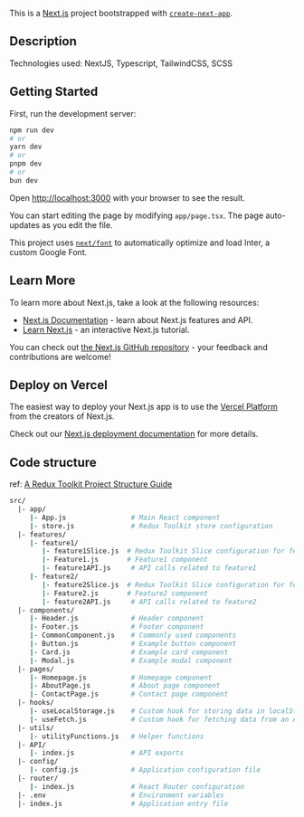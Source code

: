 This is a [Next.js](https://nextjs.org/) project bootstrapped with [`create-next-app`](https://github.com/vercel/next.js/tree/canary/packages/create-next-app).

## Description

Technologies used: NextJS, Typescript, TailwindCSS, SCSS

## Getting Started

First, run the development server:

```bash
npm run dev
# or
yarn dev
# or
pnpm dev
# or
bun dev
```

Open [http://localhost:3000](http://localhost:3000) with your browser to see the result.

You can start editing the page by modifying `app/page.tsx`. The page auto-updates as you edit the file.

This project uses [`next/font`](https://nextjs.org/docs/basic-features/font-optimization) to automatically optimize and load Inter, a custom Google Font.

## Learn More

To learn more about Next.js, take a look at the following resources:

- [Next.js Documentation](https://nextjs.org/docs) - learn about Next.js features and API.
- [Learn Next.js](https://nextjs.org/learn) - an interactive Next.js tutorial.

You can check out [the Next.js GitHub repository](https://github.com/vercel/next.js/) - your feedback and contributions are welcome!

## Deploy on Vercel

The easiest way to deploy your Next.js app is to use the [Vercel Platform](https://vercel.com/new?utm_medium=default-template&filter=next.js&utm_source=create-next-app&utm_campaign=create-next-app-readme) from the creators of Next.js.

Check out our [Next.js deployment documentation](https://nextjs.org/docs/deployment) for more details.

## Code structure


ref: [A Redux Toolkit Project Structure Guide](https://medium.com/@fdikmen/a-redux-toolkit-project-structure-guide-58093baa88a5)

```bash
src/
  |- app/
     |- App.js                # Main React component
     |- store.js              # Redux Toolkit store configuration
  |- features/
     |- feature1/
        |- feature1Slice.js  # Redux Toolkit Slice configuration for feature1
        |- Feature1.js       # Feature1 component
        |- feature1API.js     # API calls related to feature1
     |- feature2/
        |- feature2Slice.js  # Redux Toolkit Slice configuration for feature2
        |- Feature2.js       # Feature2 component
        |- feature2API.js     # API calls related to feature2
  |- components/
     |- Header.js             # Header component
     |- Footer.js             # Footer component
     |- CommonComponent.js    # Commonly used components
     |- Button.js             # Example button component
     |- Card.js               # Example card component
     |- Modal.js              # Example modal component
  |- pages/
     |- Homepage.js           # Homepage component
     |- AboutPage.js          # About page component
     |- ContactPage.js        # Contact page component
  |- hooks/
     |- useLocalStorage.js    # Custom hook for storing data in localStorage
     |- useFetch.js           # Custom hook for fetching data from an API
  |- utils/
     |- utilityFunctions.js   # Helper functions
  |- API/
     |- index.js              # API exports
  |- config/
     |- config.js             # Application configuration file
  |- router/
     |- index.js              # React Router configuration
  |- .env                     # Environment variables
  |- index.js                 # Application entry file
```